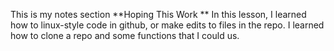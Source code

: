 
 This is my notes section
**Hoping This Work **
In this lesson, I learned how to linux-style code in github, or make edits to files in the repo. I learned how to clone a repo and some functions that I could us.
